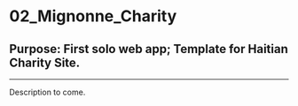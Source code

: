 # 02_Mignonne_Charity

## Purpose: First solo web app; Template for Haitian Charity Site.

---

Description to come.
